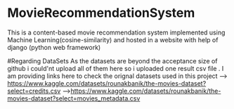# MovieRecommendationSystem
This is a content-based movie recommendation system implemented using Machine Learning(cosine-similarity) and hosted in a website with help of django (python web framework)



#Regarding DataSets
As the datasets are beyond the acceptance size of github i could'nt upload all of them here so i uploaded one result csv file .
I am providing links here to check the orignal datasets used in this project
--> https://www.kaggle.com/datasets/rounakbanik/the-movies-dataset?select=credits.csv
-->https://www.kaggle.com/datasets/rounakbanik/the-movies-dataset?select=movies_metadata.csv
